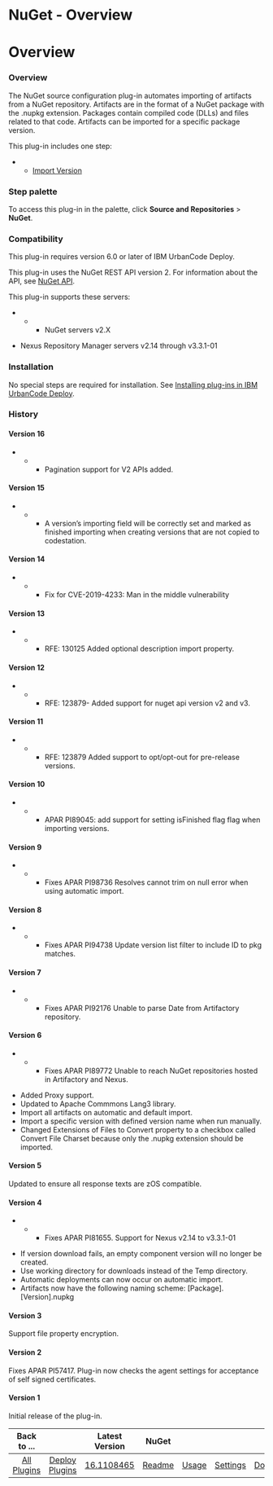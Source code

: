 
NuGet - Overview
================

# Overview


### Overview



The NuGet source configuration plug-in automates importing of artifacts from a NuGet repository. Artifacts are in the format of a NuGet package with the .nupkg extension. Packages contain compiled code (DLLs) and files related to that code. Artifacts can be imported for a specific package version.

This plug-in includes one step:

* + [Import Version](#import_version)


### Step palette

To access this plug-in in the palette, click **Source and Repositories** > **NuGet**.

### Compatibility

This plug-in requires version 6.0 or later of IBM UrbanCode Deploy.

This plug-in uses the NuGet REST API version 2. For information about the API, see [NuGet API](https://docs.microsoft.com/en-us/nuget/api/overview).

This plug-in supports these servers:

* + - NuGet servers v2.X
- Nexus Repository Manager servers v2.14 through v3.3.1-01

### Installation

No special steps are required for installation. See [Installing plug-ins in IBM UrbanCode Deploy](https://community.ibm.com/community/user/wasdevops/blogs/laurel-dickson-bull1/2022/06/13/install-plugins "Installing plug-ins in IBM UrbanCode Deploy").

### History

#### Version 16

* + - Pagination support for V2 APIs added.

#### Version 15

* + - A version’s importing field will be correctly set and marked as finished importing when creating versions that are not copied to codestation.

#### Version 14

* + - Fix for CVE-2019-4233: Man in the middle vulnerability

#### Version 13

* + - RFE: 130125 Added optional description import property.

#### Version 12

* + - RFE: 123879- Added support for nuget api version v2 and v3.

#### Version 11

* + - RFE: 123879 Added support to opt/opt-out for pre-release versions.

#### Version 10

* + - APAR PI89045: add support for setting isFinished flag flag when importing versions.

#### Version 9

* + - Fixes APAR PI98736 Resolves cannot trim on null error when using automatic import.

#### Version 8

* + - Fixes APAR PI94738 Update version list filter to include ID to pkg matches.

#### Version 7

* + - Fixes APAR PI92176 Unable to parse Date from Artifactory repository.

#### Version 6

* + - Fixes APAR PI89772 Unable to reach NuGet repositories hosted in Artifactory and Nexus.
- Added Proxy support.
- Updated to Apache Commmons Lang3 library.
- Import all artifacts on automatic and default import.
- Import a specific version with defined version name when run manually.
- Changed Extensions of Files to Convert property to a checkbox called Convert File Charset because only the .nupkg extension should be imported.

#### Version 5

Updated to ensure all response texts are zOS compatible.

#### Version 4

* + - Fixes APAR PI81655. Support for Nexus v2.14 to v3.3.1-01
- If version download fails, an empty component version will no longer be created.
- Use working directory for downloads instead of the Temp directory.
- Automatic deployments can now occur on automatic import.
- Artifacts now have the following naming scheme: [Package].[Version].nupkg

#### Version 3

Support file property encryption.

#### Version 2

Fixes APAR PI57417. Plug-in now checks the agent settings for acceptance of self signed certificates.

#### Version 1

Initial release of the plug-in.


|Back to ...||Latest Version|NuGet ||||
| :---: | :---: | :---: | :---: | :---: | :---: | :---: |
|[All Plugins](../../index.md)|[Deploy Plugins](../README.md)|[16.1108465](https://raw.githubusercontent.com/UrbanCode/IBM-UCD-PLUGINS/main/files/nuget-source-config/nuget-source-config-16.1108465.zip)|[Readme](README.md)|[Usage](usage.md)|[Settings](settings.md)|[Downloads](downloads.md)|
